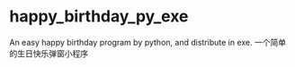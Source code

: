 # happy_birthday_py_exe
An easy happy birthday program by python, and distribute in exe. 
一个简单的生日快乐弹窗小程序
